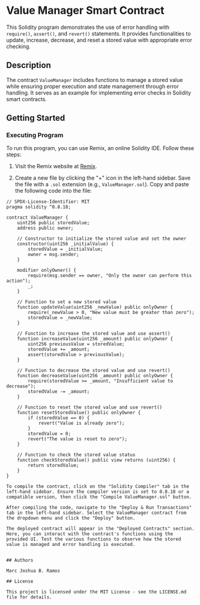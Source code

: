 # Value Manager Smart Contract

This Solidity program demonstrates the use of error handling with `require()`, `assert()`, and `revert()` statements. It provides functionalities to update, increase, decrease, and reset a stored value with appropriate error checking.

## Description

The contract `ValueManager` includes functions to manage a stored value while ensuring proper execution and state management through error handling. It serves as an example for implementing error checks in Solidity smart contracts.

## Getting Started

### Executing Program

To run this program, you can use Remix, an online Solidity IDE. Follow these steps:

1. Visit the Remix website at [Remix](https://remix.ethereum.org/).

2. Create a new file by clicking the "+" icon in the left-hand sidebar. Save the file with a `.sol` extension (e.g., `ValueManager.sol`). Copy and paste the following code into the file:

```solidity
// SPDX-License-Identifier: MIT
pragma solidity ^0.8.18;

contract ValueManager {
    uint256 public storedValue;
    address public owner;

    // Constructor to initialize the stored value and set the owner
    constructor(uint256 _initialValue) {
        storedValue = _initialValue;
        owner = msg.sender;
    }

    modifier onlyOwner() {
        require(msg.sender == owner, "Only the owner can perform this action");
        _;
    }

    // Function to set a new stored value
    function updateValue(uint256 _newValue) public onlyOwner {
        require(_newValue > 0, "New value must be greater than zero");
        storedValue = _newValue;
    }

    // Function to increase the stored value and use assert()
    function increaseValue(uint256 _amount) public onlyOwner {
        uint256 previousValue = storedValue;
        storedValue += _amount;
        assert(storedValue > previousValue);
    }

    // Function to decrease the stored value and use revert()
    function decreaseValue(uint256 _amount) public onlyOwner {
        require(storedValue >= _amount, "Insufficient value to decrease");
        storedValue -= _amount;
    }

    // Function to reset the stored value and use revert()
    function resetStoredValue() public onlyOwner {
        if (storedValue == 0) {
            revert("Value is already zero");
        }
        storedValue = 0;
        revert("The value is reset to zero");
    }

    // Function to check the stored value status
    function checkStoredValue() public view returns (uint256) {
        return storedValue;
    }
}

To compile the contract, click on the "Solidity Compiler" tab in the left-hand sidebar. Ensure the compiler version is set to 0.8.18 or a compatible version, then click the "Compile ValueManager.sol" button.

After compiling the code, navigate to the "Deploy & Run Transactions" tab in the left-hand sidebar. Select the ValueManager contract from the dropdown menu and click the "Deploy" button.

The deployed contract will appear in the "Deployed Contracts" section. Here, you can interact with the contract's functions using the provided UI. Test the various functions to observe how the stored value is managed and error handling is executed.


## Authors

Marc Joshua B. Ramos

## License

This project is licensed under the MIT License - see the LICENSE.md file for details.
